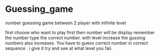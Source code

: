 # Guessing_game
number guessing game between 2 player with infinite level

first choose who want to play first 
then number will be display remember the number type the correct number.
with level increase the gussing numbers also increases.
You have to guess correct number in correct sequence .
i give it try and see at what level you fail.
